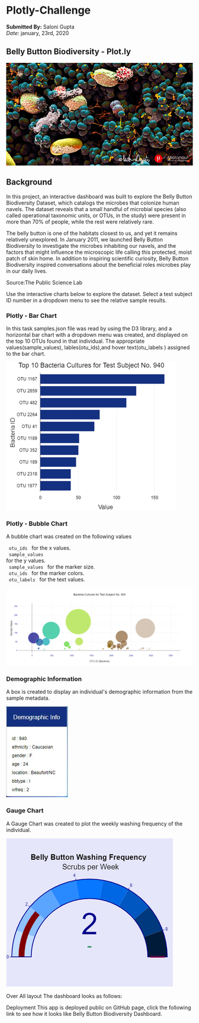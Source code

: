 # Plotly-Challenge </br>
 **Submitted By:** Saloni Gupta\
_Date_: january, 23rd, 2020 
 
## Belly Button Biodiversity - Plot.ly
![UFO Sightings Image](./templates/Images/microbes-sem.jpg)
## Background
In this project, an interactive dashboard was built to explore the Belly Button Biodiversity Dataset, which catalogs the microbes that colonize human navels. The dataset reveals that a small handful of microbial species (also called operational taxonomic units, or OTUs, in the study) were present in more than 70% of people, while the rest were relatively rare.

The belly button is one of the habitats closest to us, and yet it remains relatively unexplored. In January 2011, we launched Belly Button Biodiversity to investigate the microbes inhabiting our navels, and the factors that might influence the microscopic life calling this protected, moist patch of skin home. In addition to inspiring scientific curiosity, Belly Button Biodiversity inspired conversations about the beneficial roles microbes play in our daily lives.

Source:The Public Science Lab

Use the interactive charts below to explore the dataset. Select a test subject ID number in a dropdown menu to see the relative sample results.

### Plotly - Bar Chart
In this task samples.json file was read by using the D3 library, and a horizontal bar chart with a dropdown menu was created, and displayed on the top 10 OTUs found in that individual. The appropriate values(sample_values), lables(otu_ids),and hover text(otu_labels ) assigned to the bar chart.

![bar Chart Image](./templates/Images/barchart.png)

### Plotly - Bubble Chart
A bubble chart was created on the following values

<code> otu_ids </code> for the x values. </br>
<code> sample_values </code> for the y values. </br>
<code> sample_values </code> for the marker size. </br>
<code> otu_ids </code> for the marker colors. </br>
<code> otu_labels </code> for the text values. </br>

![Bubble Chart Image](./templates/Images/bubblechart.png)

### Demographic Information
A box is created to display an individual's demographic information from the sample metadata.

![Demographic Info Image](./templates/Images/Demographic-Info.JPG)

### Gauge Chart
A Gauge Chart was created to plot the weekly washing frequency of the individual.

![Weekly Washing Frequency Gauge Image](./templates/Images/gauge.png)

Over All layout
The dashboard looks as follows:



Deployment
This app is deployed public on GitHub page, click the following link to see how it looks like Belly Button Biodiversity Dashboard.
 
